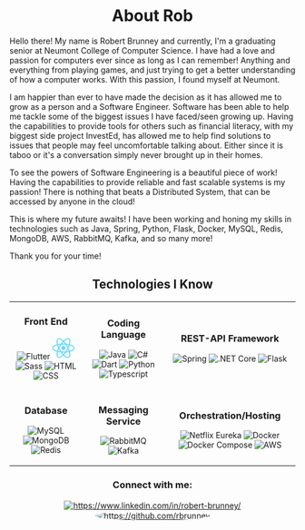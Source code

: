 <h1 align="center">About Rob</h1>
<p align="left"> 
Hello there! My name is Robert Brunney and currently, I'm a graduating senior at Neumont College of Computer Science. I have had a love and passion for computers ever since as long as I can remember! Anything and everything from playing games, and just trying to get a better understanding of how a computer works. With this passion, I found myself at Neumont. 
</p>
<p align="left">
    I am happier than ever to have made the decision as it has allowed me to grow as a person and a Software Engineer. Software has been able to help me tackle some of the biggest issues I have faced/seen growing up. Having the capabilities to provide tools for others such as financial literacy, with my biggest side project InvestEd, has allowed me to help find solutions to issues that people may feel uncomfortable talking about. Either since it is taboo or it's a conversation simply never brought up in their homes.
</p>
<p align="left">
    To see the powers of Software Engineering is a beautiful piece of work! Having the capabilities to provide reliable and fast scalable systems is my passion! There is nothing that beats a Distributed System, that can be accessed by anyone in the cloud!
</p>
<p align="left">
    This is where my future awaits! I have been working and honing my skills in technologies such as Java, Spring, Python, Flask, Docker, MySQL, Redis, MongoDB, AWS, RabbitMQ, Kafka, and so many more!
</p>
<p align="left">
    Thank you for your time!
</p>

<h2 align="center">Technologies I Know</h2>

<table align="center">
    <tr>
        <td>
            <h3 align="center">Front End</h3>
            <p align="center">
                <img src="https://raw.github.com/devicons/devicon/master/icons/flutter/flutter-original.svg" alt="Flutter" width="40" height="40"/>
                <img src="https://raw.githubusercontent.com/devicons/devicon/master/icons/react/react-original.svg" alt="React" width="40" height="40"/>
                <img src="https://raw.github.com/devicons/devicon/master/icons/sass/sass-original.svg" alt="Sass" width="40" height="40"/>
                <img src="https://raw.github.com/devicons/devicon/master/icons/html5/html5-original.svg" alt="HTML" width="40" height="40"/>
                <img src="https://raw.github.com/devicons/devicon/master/icons/css3/css3-original.svg" alt="CSS" width="40" height="40"/> 
            </p>
        </td>  
        <td>
            <h3 align="center">Coding Language</h3>
            <p align="center">
                <img src="https://raw.github.com/devicons/devicon/master/icons/java/java-original.svg" alt="Java" width="40" height="40"/> 
                <img src="https://raw.github.com/devicons/devicon/master/icons/csharp/csharp-original.svg" alt="C#" width="40" height="40"/> 
                <img src="https://raw.github.com/devicons/devicon/master/icons/dart/dart-original.svg" alt="Dart" width="40" height="40"/> 
                <img src="https://raw.github.com/devicons/devicon/master/icons/python/python-original.svg" alt="Python" width="40" height="40"/>
                <img src="https://raw.github.com/devicons/devicon/master/icons/typescript/typescript-original.svg" alt="Typescript" width="40" height="40"/>
            </p>
        </td>
        <td>
            <h3 align="center">REST-API Framework</h3>
            <p align="center">
                <img src="https://raw.github.com/devicons/devicon/master/icons/spring/spring-original.svg" alt="Spring" width="40" height="40"/>
                <img src="https://raw.github.com/devicons/devicon/master/icons/dotnetcore/dotnetcore-original.svg" alt=".NET Core" width="40" height="40"/>
                <img style="background-color:white; width:45;height:45" src="https://raw.github.com/devicons/devicon/master/icons/flask/flask-original.svg" alt="Flask" width="40" height="40"/>
            </p>
        </td>
    </tr>
    <tr>
        <td>
            <h3 align="center">Database</h3>
            <p align="center">
                <img src="https://raw.github.com/devicons/devicon/master/icons/mysql/mysql-original-wordmark.svg" alt="MySQL" width="40" height="40"/>
                <img src="https://raw.github.com/devicons/devicon/master/icons/mongodb/mongodb-original.svg" alt="MongoDB" width="40" height="40"/>
                <img src="https://raw.github.com/devicons/devicon/master/icons/redis/redis-original.svg" alt="Redis" width="40" height="40"/>
            </p>
        </td>
        <td>
            <h3 align="center">Messaging Service</h3>
            <p align="center">
                <img src="https://cdn.freebiesupply.com/logos/large/2x/rabbitmq-logo-png-transparent.png" alt="RabbitMQ" width="40" height="40"/>
                <img style="background-color:white; border-radius: 50; width:45;height:45" src="https://raw.github.com/devicons/devicon/master/icons/apachekafka/apachekafka-original.svg" alt="Kafka" width="40" height="40"/>
            </p>
        </td>
        <td>
            <h3 align="center">Orchestration/Hosting</h3>
            <p align="center">
                <img src="https://images.g2crowd.com/uploads/product/hd_favicon/1508885007/netflix-eureka.png" alt="Netflix Eureka" width="40" height="40"/>
                <img src="https://raw.github.com/devicons/devicon/master/icons/docker/docker-original.svg" alt="Docker" width="40" height="40"/>
                <img src="https://raw.githubusercontent.com/docker/compose/master/logo.png" alt="Docker Compose" width="40" height="50"/>
                <img src="https://raw.github.com/devicons/devicon/master/icons/amazonwebservices/amazonwebservices-original.svg" alt="AWS" width="40" height="40"/>
            </p>
        </td>
    </tr>
<table>

<h3 align="center">Connect with me:</h3>
<p align="center">
    <a href="https://www.linkedin.com/in/robert-brunney/" target="blank"><img align="center" src="https://raw.githubusercontent.com/rahuldkjain/github-profile-readme-generator/master/src/images/icons/Social/linked-in-alt.svg" alt="https://www.linkedin.com/in/robert-brunney/" height="30" width="40" /></a>
    <a href="https://github.com/rbrunney" target="blank"><img style="background-color:white; border-radius: 50%; width:40;height:40" align="center" src="https://raw.github.com/devicons/devicon/master/icons/github/github-original.svg" alt="https://github.com/rbrunney" height="40" width="40" /></a>
</p> 
